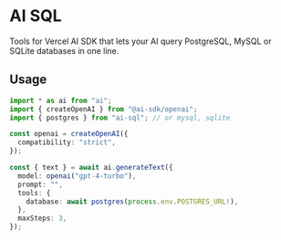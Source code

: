 # AI SQL

Tools for Vercel AI SDK that lets your AI query PostgreSQL, MySQL or SQLite databases in one line.

## Usage

```ts
import * as ai from "ai";
import { createOpenAI } from "@ai-sdk/openai";
import { postgres } from "ai-sql"; // or mysql, sqlite

const openai = createOpenAI({
  compatibility: "strict",
});

const { text } = await ai.generateText({
  model: openai("gpt-4-turbo"),
  prompt: "",
  tools: {
    database: await postgres(process.env.POSTGRES_URL!),
  },
  maxSteps: 3,
});
```
